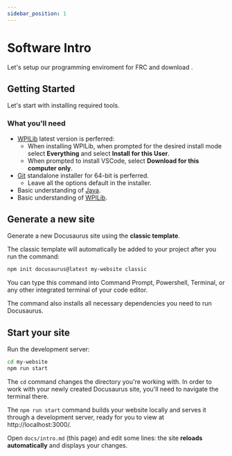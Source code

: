 ```yaml
---
sidebar_position: 1
---
```


# Software Intro

Let's setup our programming enviroment for FRC and download .

## Getting Started

Let's start with installing required tools.

### What you'll need

- [WPILib](https://docs.wpilib.org/en/stable/docs/zero-to-robot/step-2/wpilib-setup.html) latest version is perferred:
  - When installing WPILib, when prompted for the desired install mode select **Everything** and select **Install for this User**.
  - When prompted to install VSCode, select **Download for this computer only**.
- [Git](https://https://git-scm.com/) standalone installer for 64-bit is perferred.
  - Leave all the options default in the installer.
- Basic understanding of [Java](https://www.w3schools.com/java/java_intro.asp).
- Basic understanding of [WPILib](https://docs.wpilib.org/en/stable/docs/zero-to-robot/step-4/creating-benchtop-test-program-cpp-java.html).

## Generate a new site

Generate a new Docusaurus site using the **classic template**.

The classic template will automatically be added to your project after you run the command:

```bash
npm init docusaurus@latest my-website classic
```

You can type this command into Command Prompt, Powershell, Terminal, or any other integrated terminal of your code editor.

The command also installs all necessary dependencies you need to run Docusaurus.

## Start your site

Run the development server:

```bash
cd my-website
npm run start
```

The `cd` command changes the directory you're working with. In order to work with your newly created Docusaurus site, you'll need to navigate the terminal there.

The `npm run start` command builds your website locally and serves it through a development server, ready for you to view at http://localhost:3000/.

Open `docs/intro.md` (this page) and edit some lines: the site **reloads automatically** and displays your changes.
